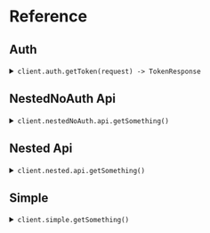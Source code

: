 # Reference
## Auth
<details><summary><code>client.auth.getToken(request) -> TokenResponse</code></summary>
<dl>
<dd>

#### 🔌 Usage

<dl>
<dd>

<dl>
<dd>

```java
client.auth().getToken(
    GetTokenRequest
        .builder()
        .clientId("client_id")
        .clientSecret("client_secret")
        .audience("https://api.example.com")
        .grantType("client_credentials")
        .scope("scope")
        .build()
);
```
</dd>
</dl>
</dd>
</dl>

#### ⚙️ Parameters

<dl>
<dd>

<dl>
<dd>

**clientId:** `String` 
    
</dd>
</dl>

<dl>
<dd>

**clientSecret:** `String` 
    
</dd>
</dl>

<dl>
<dd>

**audience:** `String` 
    
</dd>
</dl>

<dl>
<dd>

**grantType:** `String` 
    
</dd>
</dl>

<dl>
<dd>

**scope:** `Optional<String>` 
    
</dd>
</dl>
</dd>
</dl>


</dd>
</dl>
</details>

## NestedNoAuth Api
<details><summary><code>client.nestedNoAuth.api.getSomething()</code></summary>
<dl>
<dd>

#### 🔌 Usage

<dl>
<dd>

<dl>
<dd>

```java
client.nestedNoAuth().api().getSomething();
```
</dd>
</dl>
</dd>
</dl>


</dd>
</dl>
</details>

## Nested Api
<details><summary><code>client.nested.api.getSomething()</code></summary>
<dl>
<dd>

#### 🔌 Usage

<dl>
<dd>

<dl>
<dd>

```java
client.nested().api().getSomething();
```
</dd>
</dl>
</dd>
</dl>


</dd>
</dl>
</details>

## Simple
<details><summary><code>client.simple.getSomething()</code></summary>
<dl>
<dd>

#### 🔌 Usage

<dl>
<dd>

<dl>
<dd>

```java
client.simple().getSomething();
```
</dd>
</dl>
</dd>
</dl>


</dd>
</dl>
</details>
